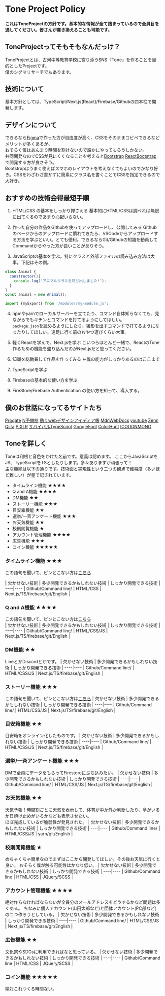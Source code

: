 # Tone Project Policy
#### これはToneProjectの方針です。基本的な情報が全て詰まっているので全員目を通してください。皆さんが書き換えることも可能です。


## ToneProjectってそもそもなんだっけ？
ToneProjectとは、古河中等教育学校に寄り添うSNS『Tone』を作ることを目的としたProjectです。  
僕のシグマリサーチでもあります。


## 技術について
基本方針としては、TypeScript/Next.js(React)/Firebase/Githubの四本柱で開発します。


## デザインについて
できるなら[Figma](https://www.figma.com/)で作った方が自由度が高く、CSSをそのままコピペできるなどメリットが多くあるが、  
おそらく僕はあんまり時間を割けないので誰かにやってもらうしかない。  
共同開発なのでCSSが見にくくなることを考えると[Bootstrap](https://getbootstrap.jp/) [ReactBootstrap](https://react-bootstrap.github.io/)で開発する方が良さそう。  
Bootstrapはうまく使えばスマホのレイアウトを考えなくてもよいのでかなり好き。CSSをわざわざ書かずに簡素にクラス名を書くことでCSSを指定できるので大好き。


## おすすめの技術会得最短手順
1. HTML/CSS の基本をしっかり押さえる
基本的にHTML/CSSは調べれば無限に出てくるのであまり心配いらない。

2. 作った自分の作品をGithubを使ってアップロードし、公開してみる
Githubのページからのアップロードに慣れてきたら、VSCodeからアップロードする方法を学ぶといい。とても便利。できるならGit/Githubの知識を動員してCommandからやった方が良いことがありそう。

3. JavaScriptの基本を学ぶ。特にクラスと外部ファイルの読み込み方法は大事。下記はその例。
```js:Class.js
class Animal {
  constructor(){
    console.log('アニマルクラスを呼び出しました!');
  }
}
const animal = new Animal();
```

```js:yomikomi.js
import {myExport} from '/modules/my-module.js';
```
 
4. npmやyarnでローカルサーバーを立てたり、コマンド自体知らなくても、見ながらでもキチンとコマンドを打てるようにしてほしい。  
`package.json`を読めるようにしたり、雛形を出すコマンドで打てるようになったりしてほしい。遠足に行く前のおやつ選びくらい大事。

5. 軽くReactを学んで、Next.jsを学ぶ
こいつらほとんど一緒で、ReactのTone作るための機能を盛り込んだのがNext.jsだと思ってください。

6. 知識を総動員して作品を作ってみる ←僕の能力がしっかりあるのはここまで

7. TypeScriptを学ぶ

8. Firebaseの基本的な使い方を学ぶ

9. FireStore/Firebase Authentication の使い方を知って、導入する。



## 僕のお世話になってるサイトたち 
[Progate](https://prog-8.com/) [N予備校](https://www.nnn.ed.nico/) [動くwebデザインアイディア帳](https://coco-factory.jp/ugokuweb/) [MdnWebDocs](https://developer.mozilla.org/ja/docs/Web) [youtube](https://www.youtube.com/) [Zenn](https://zenn.dev/) [Qiita](https://qiita.com/) [PIXLR](https://pixlr.com/jp/x/) [サバイバルTypeScript](https://typescriptbook.jp/) [GoogleFont](https://fonts.google.com/) [ColorHunt](https://colorhunt.co/) [ICOOONMONO](https://icooon-mono.com/) 


## Toneを詳しく
Toneは利根と音色をかけた名前です。意義は認めます。
ここからJavaScriptをJS、TypeScriptをTSとしたりします。多々ありますが頑張って！  
主な機能は以下の通りです。技術面と実現性という二つの観点で難易度（多いほど難しい）が星で記されています。
- タイムライン機能 ★★★★
- Q and A機能 ★★★★
- DM機能 ★★
- ストーリー機能 ★★★
- 目安箱機能 ★★
- 選挙/一斉アンケート機能 ★★★
- お天気機能 ★★
- 校則閲覧機能 ★
- アカウント管理機能 ★★★★
- 広告機能 ★★★
- コイン機能 ★★★★★

### タイムライン機能 ★★★
この語句を聞いて、ピンとこない方は[こちら](https://www.google.com/search?q=twitter+%E3%82%BF%E3%82%A4%E3%83%A0%E3%83%A9%E3%82%A4%E3%83%B3&sxsrf=ALiCzsYwPUTyW77psuf6y83qCOq_Qit2Mw:1655728098764&source=lnms&tbm=isch&sa=X&ved=2ahUKEwimja_pg7z4AhVWm1YBHUtAD4EQ_AUoAXoECAEQAw&biw=1440&bih=789&dpr=2)  

| 欠かせない技術 | 多少開発できるかもしれない技術 | しっかり開発できる技術 | 
----|---- 
| Github/Command line/ | HTML/CSS | Next.js/TS/firebase/git/English | 

### Q and A機能 ★★★★
この語句を聞いて、ピンとこない方は[こちら](https://chiebukuro.yahoo.co.jp/)  
| 欠かせない技術 | 多少開発できるかもしれない技術 | しっかり開発できる技術 | 
----|---- 
| Github/Command line/ | HTML/CSS/JS | Next.js/TS/firebase/git/English | 

### DM機能 ★★
LineとかDiscordとかです。
| 欠かせない技術 | 多少開発できるかもしれない技術 | しっかり開発できる技術 | 
----|---- 
| Github/Command line/ | HTML/CSS/JS | Next.js/TS/firebase/git/English | 

### ストーリー機能 ★★★
この語句を聞いて、ピンとこない方は[こちら](https://www.google.com/search?q=%E3%82%A4%E3%83%B3%E3%82%B9%E3%82%BF+%E3%82%B9%E3%83%88%E3%83%BC%E3%83%AA%E3%83%BC&source=lmns&bih=789&biw=1440&hl=ja&sa=X&ved=2ahUKEwiL_tCukLz4AhXSIaYKHe-tD8QQ_AUoAHoECAEQAA)
| 欠かせない技術 | 多少開発できるかもしれない技術 | しっかり開発できる技術 | 
----|---- 
| Github/Command line/ | HTML/CSS/JS | Next.js/TS/firebase/git/English | 

### 目安箱機能 ★★
目安箱をオンライン化したものです。
| 欠かせない技術 | 多少開発できるかもしれない技術 | しっかり開発できる技術 | 
----|---- 
| Github/Command line/ | HTML/CSS/JS | Next.js/TS/firebase/git/English | 

### 選挙/一斉アンケート機能 ★★★
DMで全員にデータをもらってFirestoreにぶち込みたい。
| 欠かせない技術 | 多少開発できるかもしれない技術 | しっかり開発できる技術 | 
----|---- 
| Github/Command line/ | HTML/CSS/JS | Next.js/TS/firebase/git/English | 

### お天気機能 ★★
天気予報！時間割ごとに天気を表示して、体育が中か外か判断したり、傘がいるか日焼け止めがいるかなども表示させたい。  
ほぼ完成しているが脆弱性が発見された。
| 欠かせない技術 | 多少開発できるかもしれない技術 | しっかり開発できる技術 | 
----|---- 
| Github/Command line/ | HTML/CSS/JS | yarn/git/English | 

### 校則閲覧機能 ★
めちゃくちゃ簡単なのでまずはここから開発してほしい。その後お天気に行くと良い。
おそらく僕が触る可能性はかなり低い。
| 欠かせない技術 | 多少開発できるかもしれない技術 | しっかり開発できる技術 | 
----|---- 
| Github/Command line | HTML/CSS | JQuery/SCSS | 

### アカウント管理機能 ★★★★
絶対作らなければならないが全員分のメールアドレスをどうするかなど問題は多くある。
ちなみに個人アカウント(山田太郎など)と団体アカウント(PC部など)の二つ作ろうとしている。
| 欠かせない技術 | 多少開発できるかもしれない技術 | しっかり開発できる技術 | 
----|---- 
| Github/Command line/ | HTML/CSS/JS | Next.js/TS/firebase/git/English | 

### 広告機能 ★★
文化祭やSDGsに利用できればなと思っている。
| 欠かせない技術 | 多少開発できるかもしれない技術 | しっかり開発できる技術 | 
----|---- 
| Github/Command line | HTML/CSS | JQuery/SCSS | 

### コイン機能 ★★★★★
絶対これつくる時間ない。
